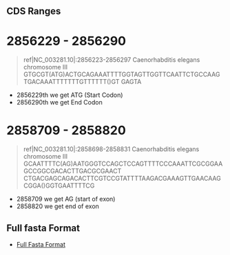 ## CDS Ranges

# 2856229 - 2856290
>ref|NC_003281.10|:2856223-2856297 Caenorhabditis elegans chromosome III
GTGCGT(ATG)ACTGCAGAAATTTTGGTAGTTGGTTCAATTCTGCCAAGTGACAAATTTTTTTGTTTTTT()GT
GAGTA

- 2856229th we get ATG (Start Codon)
- 2856290th we get End Codon

# 2858709 - 2858820
>ref|NC_003281.10|:2858698-2858831 Caenorhabditis elegans chromosome III
GCAATTTTC(AG)AATGGGTCCAGCTCCAGTTTTCCCAAATTCGCGGAAGCCGGCGACACTTGACGCGAACT
CTGACGAGCAGACACTTCGTCCGTATTTTAAGACGAAAGTTGAACAAGCGGA()GGTGAATTTTCG

- 2858709 we get AG (start of exon)
- 2858820 we get end of exon

## Full fasta Format
- [Full Fasta Format](/C%20Elegans/NC_003281.10[2855301..2866426].fa)
